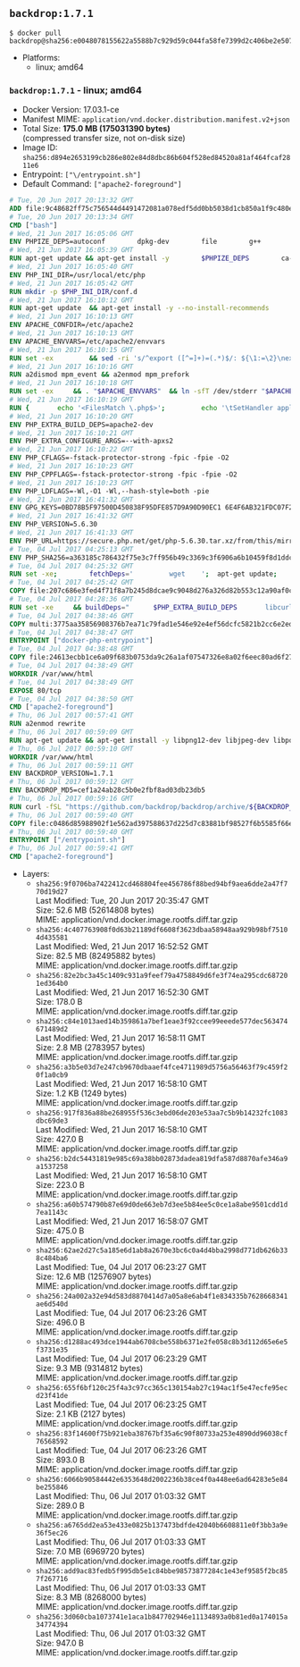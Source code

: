 ## `backdrop:1.7.1`

```console
$ docker pull backdrop@sha256:e0048078155622a5588b7c929d59c044fa58fe7399d2c406be2e50792350a047
```

-	Platforms:
	-	linux; amd64

### `backdrop:1.7.1` - linux; amd64

-	Docker Version: 17.03.1-ce
-	Manifest MIME: `application/vnd.docker.distribution.manifest.v2+json`
-	Total Size: **175.0 MB (175031390 bytes)**  
	(compressed transfer size, not on-disk size)
-	Image ID: `sha256:d894e2653199cb286e802e84d8dbc86b604f528ed84520a81af464fcaf2811e6`
-	Entrypoint: `["\/entrypoint.sh"]`
-	Default Command: `["apache2-foreground"]`

```dockerfile
# Tue, 20 Jun 2017 20:13:32 GMT
ADD file:9c48682ff75c756544d4491472081a078edf5dd0bb5038d1cb850a1f9c480e3e in / 
# Tue, 20 Jun 2017 20:13:34 GMT
CMD ["bash"]
# Wed, 21 Jun 2017 16:05:06 GMT
ENV PHPIZE_DEPS=autoconf 		dpkg-dev 		file 		g++ 		gcc 		libc-dev 		libpcre3-dev 		make 		pkg-config 		re2c
# Wed, 21 Jun 2017 16:05:39 GMT
RUN apt-get update && apt-get install -y 		$PHPIZE_DEPS 		ca-certificates 		curl 		libedit2 		libsqlite3-0 		libxml2 		xz-utils 	--no-install-recommends && rm -r /var/lib/apt/lists/*
# Wed, 21 Jun 2017 16:05:40 GMT
ENV PHP_INI_DIR=/usr/local/etc/php
# Wed, 21 Jun 2017 16:05:42 GMT
RUN mkdir -p $PHP_INI_DIR/conf.d
# Wed, 21 Jun 2017 16:10:12 GMT
RUN apt-get update 	&& apt-get install -y --no-install-recommends 		apache2 	&& rm -rf /var/lib/apt/lists/*
# Wed, 21 Jun 2017 16:10:13 GMT
ENV APACHE_CONFDIR=/etc/apache2
# Wed, 21 Jun 2017 16:10:13 GMT
ENV APACHE_ENVVARS=/etc/apache2/envvars
# Wed, 21 Jun 2017 16:10:15 GMT
RUN set -ex 		&& sed -ri 's/^export ([^=]+)=(.*)$/: ${\1:=\2}\nexport \1/' "$APACHE_ENVVARS" 		&& . "$APACHE_ENVVARS" 	&& for dir in 		"$APACHE_LOCK_DIR" 		"$APACHE_RUN_DIR" 		"$APACHE_LOG_DIR" 		/var/www/html 	; do 		rm -rvf "$dir" 		&& mkdir -p "$dir" 		&& chown -R "$APACHE_RUN_USER:$APACHE_RUN_GROUP" "$dir"; 	done
# Wed, 21 Jun 2017 16:10:16 GMT
RUN a2dismod mpm_event && a2enmod mpm_prefork
# Wed, 21 Jun 2017 16:10:18 GMT
RUN set -ex 	&& . "$APACHE_ENVVARS" 	&& ln -sfT /dev/stderr "$APACHE_LOG_DIR/error.log" 	&& ln -sfT /dev/stdout "$APACHE_LOG_DIR/access.log" 	&& ln -sfT /dev/stdout "$APACHE_LOG_DIR/other_vhosts_access.log"
# Wed, 21 Jun 2017 16:10:19 GMT
RUN { 		echo '<FilesMatch \.php$>'; 		echo '\tSetHandler application/x-httpd-php'; 		echo '</FilesMatch>'; 		echo; 		echo 'DirectoryIndex disabled'; 		echo 'DirectoryIndex index.php index.html'; 		echo; 		echo '<Directory /var/www/>'; 		echo '\tOptions -Indexes'; 		echo '\tAllowOverride All'; 		echo '</Directory>'; 	} | tee "$APACHE_CONFDIR/conf-available/docker-php.conf" 	&& a2enconf docker-php
# Wed, 21 Jun 2017 16:10:20 GMT
ENV PHP_EXTRA_BUILD_DEPS=apache2-dev
# Wed, 21 Jun 2017 16:10:21 GMT
ENV PHP_EXTRA_CONFIGURE_ARGS=--with-apxs2
# Wed, 21 Jun 2017 16:10:22 GMT
ENV PHP_CFLAGS=-fstack-protector-strong -fpic -fpie -O2
# Wed, 21 Jun 2017 16:10:23 GMT
ENV PHP_CPPFLAGS=-fstack-protector-strong -fpic -fpie -O2
# Wed, 21 Jun 2017 16:10:23 GMT
ENV PHP_LDFLAGS=-Wl,-O1 -Wl,--hash-style=both -pie
# Wed, 21 Jun 2017 16:41:32 GMT
ENV GPG_KEYS=0BD78B5F97500D450838F95DFE857D9A90D90EC1 6E4F6AB321FDC07F2C332E3AC2BF0BC433CFC8B3
# Wed, 21 Jun 2017 16:41:32 GMT
ENV PHP_VERSION=5.6.30
# Wed, 21 Jun 2017 16:41:33 GMT
ENV PHP_URL=https://secure.php.net/get/php-5.6.30.tar.xz/from/this/mirror PHP_ASC_URL=https://secure.php.net/get/php-5.6.30.tar.xz.asc/from/this/mirror
# Tue, 04 Jul 2017 04:25:13 GMT
ENV PHP_SHA256=a363185c786432f75e3c7ff956b49c3369c3f6906a6b10459f8d1ddc22f70805 PHP_MD5=
# Tue, 04 Jul 2017 04:25:32 GMT
RUN set -xe; 		fetchDeps=' 		wget 	'; 	apt-get update; 	apt-get install -y --no-install-recommends $fetchDeps; 	rm -rf /var/lib/apt/lists/*; 		mkdir -p /usr/src; 	cd /usr/src; 		wget -O php.tar.xz "$PHP_URL"; 		if [ -n "$PHP_SHA256" ]; then 		echo "$PHP_SHA256 *php.tar.xz" | sha256sum -c -; 	fi; 	if [ -n "$PHP_MD5" ]; then 		echo "$PHP_MD5 *php.tar.xz" | md5sum -c -; 	fi; 		if [ -n "$PHP_ASC_URL" ]; then 		wget -O php.tar.xz.asc "$PHP_ASC_URL"; 		export GNUPGHOME="$(mktemp -d)"; 		for key in $GPG_KEYS; do 			gpg --keyserver ha.pool.sks-keyservers.net --recv-keys "$key"; 		done; 		gpg --batch --verify php.tar.xz.asc php.tar.xz; 		rm -r "$GNUPGHOME"; 	fi; 		apt-get purge -y --auto-remove $fetchDeps
# Tue, 04 Jul 2017 04:25:42 GMT
COPY file:207c686e3fed4f71f8a7b245d8dcae9c9048d276a326d82b553c12a90af0c0ca in /usr/local/bin/ 
# Tue, 04 Jul 2017 04:28:36 GMT
RUN set -xe 	&& buildDeps=" 		$PHP_EXTRA_BUILD_DEPS 		libcurl4-openssl-dev 		libedit-dev 		libsqlite3-dev 		libssl-dev 		libxml2-dev 	" 	&& apt-get update && apt-get install -y $buildDeps --no-install-recommends && rm -rf /var/lib/apt/lists/* 		&& export CFLAGS="$PHP_CFLAGS" 		CPPFLAGS="$PHP_CPPFLAGS" 		LDFLAGS="$PHP_LDFLAGS" 	&& docker-php-source extract 	&& cd /usr/src/php 	&& gnuArch="$(dpkg-architecture --query DEB_BUILD_GNU_TYPE)" 	&& debMultiarch="$(dpkg-architecture --query DEB_BUILD_MULTIARCH)" 	&& ./configure 		--build="$gnuArch" 		--with-config-file-path="$PHP_INI_DIR" 		--with-config-file-scan-dir="$PHP_INI_DIR/conf.d" 				--disable-cgi 				--enable-ftp 		--enable-mbstring 		--enable-mysqlnd 				--with-curl 		--with-libedit 		--with-openssl 		--with-zlib 				--with-pcre-regex=/usr 		--with-libdir="lib/$debMultiarch" 				$PHP_EXTRA_CONFIGURE_ARGS 	&& make -j "$(nproc)" 	&& make install 	&& { find /usr/local/bin /usr/local/sbin -type f -executable -exec strip --strip-all '{}' + || true; } 	&& make clean 	&& cd / 	&& docker-php-source delete 		&& apt-get purge -y --auto-remove -o APT::AutoRemove::RecommendsImportant=false $buildDeps 		&& pecl update-channels 	&& rm -rf /tmp/pear ~/.pearrc
# Tue, 04 Jul 2017 04:38:46 GMT
COPY multi:3775aa35856908376b7ea71c79fad1e546e92e4ef56dcfc5821b2cc6e2ed6cdc in /usr/local/bin/ 
# Tue, 04 Jul 2017 04:38:47 GMT
ENTRYPOINT ["docker-php-entrypoint"]
# Tue, 04 Jul 2017 04:38:48 GMT
COPY file:24613ecbb1ce6a09f683b0753da9c26a1af07547326e8a02f6eec80ad6f2774a in /usr/local/bin/ 
# Tue, 04 Jul 2017 04:38:49 GMT
WORKDIR /var/www/html
# Tue, 04 Jul 2017 04:38:49 GMT
EXPOSE 80/tcp
# Tue, 04 Jul 2017 04:38:50 GMT
CMD ["apache2-foreground"]
# Thu, 06 Jul 2017 00:57:41 GMT
RUN a2enmod rewrite
# Thu, 06 Jul 2017 00:59:09 GMT
RUN apt-get update && apt-get install -y libpng12-dev libjpeg-dev libpq-dev 	&& rm -rf /var/lib/apt/lists/* 	&& docker-php-ext-configure gd --with-png-dir=/usr --with-jpeg-dir=/usr 	&& docker-php-ext-install gd mbstring pdo pdo_mysql pdo_pgsql zip
# Thu, 06 Jul 2017 00:59:10 GMT
WORKDIR /var/www/html
# Thu, 06 Jul 2017 00:59:11 GMT
ENV BACKDROP_VERSION=1.7.1
# Thu, 06 Jul 2017 00:59:12 GMT
ENV BACKDROP_MD5=cef1a24ab28c5b0e2fbf8ad03db23db5
# Thu, 06 Jul 2017 00:59:16 GMT
RUN curl -fSL "https://github.com/backdrop/backdrop/archive/${BACKDROP_VERSION}.tar.gz" -o backdrop.tar.gz   && echo "${BACKDROP_MD5} *backdrop.tar.gz" | md5sum -c -   && tar -xz --strip-components=1 -f backdrop.tar.gz   && rm backdrop.tar.gz   && chown -R www-data:www-data sites
# Thu, 06 Jul 2017 00:59:40 GMT
COPY file:c0486d85988902f1e562ad397588637d225d7c83881bf98527f6b5585f66ee13 in /entrypoint.sh 
# Thu, 06 Jul 2017 00:59:40 GMT
ENTRYPOINT ["/entrypoint.sh"]
# Thu, 06 Jul 2017 00:59:41 GMT
CMD ["apache2-foreground"]
```

-	Layers:
	-	`sha256:9f0706ba7422412cd468804fee456786f88bed94bf9aea6dde2a47f770d19d27`  
		Last Modified: Tue, 20 Jun 2017 20:35:47 GMT  
		Size: 52.6 MB (52614808 bytes)  
		MIME: application/vnd.docker.image.rootfs.diff.tar.gzip
	-	`sha256:4c407763908f0d63b21189df6608f3623dbaa58948aa929b98bf75104d435581`  
		Last Modified: Wed, 21 Jun 2017 16:52:52 GMT  
		Size: 82.5 MB (82495882 bytes)  
		MIME: application/vnd.docker.image.rootfs.diff.tar.gzip
	-	`sha256:82e2bc3a45c1409c931a9feef79a4758849d6fe3f74ea295cdc687201ed364b0`  
		Last Modified: Wed, 21 Jun 2017 16:52:30 GMT  
		Size: 178.0 B  
		MIME: application/vnd.docker.image.rootfs.diff.tar.gzip
	-	`sha256:c84e1013aed14b359861a7bef1eae3f92ccee99eeede577dec563474671489d2`  
		Last Modified: Wed, 21 Jun 2017 16:58:11 GMT  
		Size: 2.8 MB (2783957 bytes)  
		MIME: application/vnd.docker.image.rootfs.diff.tar.gzip
	-	`sha256:a3b5e03d7e247cb9670dbaaef4fce4711989d5756a56463f79c459f20f1a0cb9`  
		Last Modified: Wed, 21 Jun 2017 16:58:10 GMT  
		Size: 1.2 KB (1249 bytes)  
		MIME: application/vnd.docker.image.rootfs.diff.tar.gzip
	-	`sha256:917f836a88be268955f536c3ebd06de203e53aa7c5b9b14232fc1083dbc69de3`  
		Last Modified: Wed, 21 Jun 2017 16:58:10 GMT  
		Size: 427.0 B  
		MIME: application/vnd.docker.image.rootfs.diff.tar.gzip
	-	`sha256:b2dc54431819e985c69a38bb02873dadea819dfa587d8870afe346a9a1537258`  
		Last Modified: Wed, 21 Jun 2017 16:58:10 GMT  
		Size: 223.0 B  
		MIME: application/vnd.docker.image.rootfs.diff.tar.gzip
	-	`sha256:a60b574790b87e69d0de663eb7d3ee5b84ee5c0ce1a8abe9501cdd1d7ea1143c`  
		Last Modified: Wed, 21 Jun 2017 16:58:07 GMT  
		Size: 475.0 B  
		MIME: application/vnd.docker.image.rootfs.diff.tar.gzip
	-	`sha256:62ae2d27c5a185e6d1ab8a2670e3bc6c0a4d4bba2998d771db626b338c484ba6`  
		Last Modified: Tue, 04 Jul 2017 06:23:27 GMT  
		Size: 12.6 MB (12576907 bytes)  
		MIME: application/vnd.docker.image.rootfs.diff.tar.gzip
	-	`sha256:24a002a32e94d583d8870414d7a05a8e6ab4f1e834335b7628668341ae6d540d`  
		Last Modified: Tue, 04 Jul 2017 06:23:26 GMT  
		Size: 496.0 B  
		MIME: application/vnd.docker.image.rootfs.diff.tar.gzip
	-	`sha256:d1288ac493dce1944ab6708cbe558b6371e2fe058c8b3d112d65e6e5f3731e35`  
		Last Modified: Tue, 04 Jul 2017 06:23:29 GMT  
		Size: 9.3 MB (9314812 bytes)  
		MIME: application/vnd.docker.image.rootfs.diff.tar.gzip
	-	`sha256:655f6bf120c25f4a3c97cc365c130154ab27c194ac1f5e47ecfe95ecd23f41de`  
		Last Modified: Tue, 04 Jul 2017 06:23:25 GMT  
		Size: 2.1 KB (2127 bytes)  
		MIME: application/vnd.docker.image.rootfs.diff.tar.gzip
	-	`sha256:83f14600f75b921eba38767bf35a6c90f80733a253e4890dd96038cf76568592`  
		Last Modified: Tue, 04 Jul 2017 06:23:26 GMT  
		Size: 893.0 B  
		MIME: application/vnd.docker.image.rootfs.diff.tar.gzip
	-	`sha256:6066b90584442e6353648d2002236b38ce4f0a448ee6ad64283e5e84be255846`  
		Last Modified: Thu, 06 Jul 2017 01:03:32 GMT  
		Size: 289.0 B  
		MIME: application/vnd.docker.image.rootfs.diff.tar.gzip
	-	`sha256:a6765dd2ea53e433e0825b137473bdfde42040b6608811e0f3bb3a9e36f5ec26`  
		Last Modified: Thu, 06 Jul 2017 01:03:33 GMT  
		Size: 7.0 MB (6969720 bytes)  
		MIME: application/vnd.docker.image.rootfs.diff.tar.gzip
	-	`sha256:add9ac83fedb5f995db5e1c84bbe98573877284c1e43ef9585f2bc857f267716`  
		Last Modified: Thu, 06 Jul 2017 01:03:33 GMT  
		Size: 8.3 MB (8268000 bytes)  
		MIME: application/vnd.docker.image.rootfs.diff.tar.gzip
	-	`sha256:3d060cba1073741e1aca1b847702946e11134893a0b81ed0a174015a34774394`  
		Last Modified: Thu, 06 Jul 2017 01:03:32 GMT  
		Size: 947.0 B  
		MIME: application/vnd.docker.image.rootfs.diff.tar.gzip
